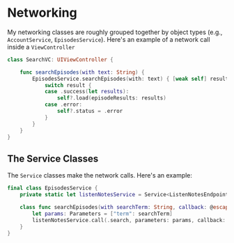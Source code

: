# Networking

My networking classes are roughly grouped together by object types (e.g., `AccountService`, `EpisodesService`). Here's an example of a network call inside a `ViewController`

```swift
class SearchVC: UIViewController {

	func searchEpisodes(with text: String) {
		EpisodesService.searchEpisodes(with: text) { [weak self] result in
		    switch result {
		    case .success(let results):
		        self?.load(episodeResults: results)
		    case .error:
		        self?.status = .error
		    }
		}		
	}
}
```

## The Service Classes
The `Service` classes make the network calls. Here's an example:

```swift
final class EpisodesService {
    private static let listenNotesService = Service<ListenNotesEndpoint>()

    class func searchEpisodes(with searchTerm: String, callback: @escaping (Result<EpisodeResults, NetworkError>) -> ()) {
		let params: Parameters = ["term": searchTerm]
		listenNotesService.call(.search, parameters: params, callback: callback)
	}
}
```